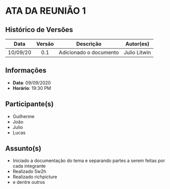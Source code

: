 # ATA DA REUNIÃO 1

## Histórico de Versões

|   Data   | Versão |           Descrição           |             Autor(es)              |
|:--------:|:------:|:-----------------------------:|:----------------------------------:|
| 10/09/20 | 0.1 | Adicionado o documento | Julio Litwin |

## Informações

- **Data**: 09/09/2020
- **Horário**: 19:30 PM

## Participante(s)

- Guilherme
- João
- Julio
- Lucas

## Assunto(s)

- Iniciado a documentação do tema e separando partes a serem feitas por cada integrante
- Realizado 5w2h
- Realizado richpicture
- e dentre outros